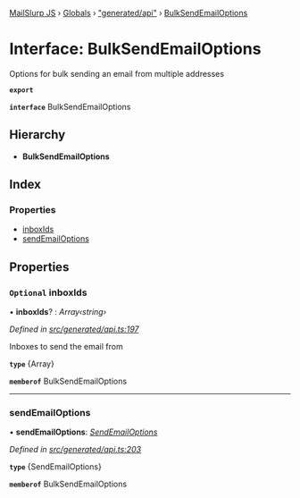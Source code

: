 [MailSlurp JS](../README.md) › [Globals](../globals.md) › ["generated/api"](../modules/_generated_api_.md) › [BulkSendEmailOptions](_generated_api_.bulksendemailoptions.md)

# Interface: BulkSendEmailOptions

Options for bulk sending an email from multiple addresses

**`export`** 

**`interface`** BulkSendEmailOptions

## Hierarchy

* **BulkSendEmailOptions**

## Index

### Properties

* [inboxIds](_generated_api_.bulksendemailoptions.md#optional-inboxids)
* [sendEmailOptions](_generated_api_.bulksendemailoptions.md#sendemailoptions)

## Properties

### `Optional` inboxIds

• **inboxIds**? : *Array‹string›*

*Defined in [src/generated/api.ts:197](https://github.com/mailslurp/mailslurp-client-ts-js/blob/e9348f1/src/generated/api.ts#L197)*

Inboxes to send the email from

**`type`** {Array<string>}

**`memberof`** BulkSendEmailOptions

___

###  sendEmailOptions

• **sendEmailOptions**: *[SendEmailOptions](../modules/_generated_api_.sendemailoptions.md)*

*Defined in [src/generated/api.ts:203](https://github.com/mailslurp/mailslurp-client-ts-js/blob/e9348f1/src/generated/api.ts#L203)*

**`type`** {SendEmailOptions}

**`memberof`** BulkSendEmailOptions
